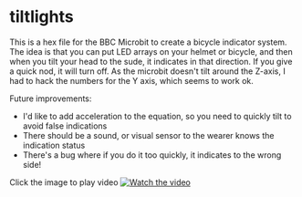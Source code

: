# tiltlights

This is a hex file for the BBC Microbit to create a bicycle indicator system.  The idea is that you can put LED arrays on your helmet or bicycle, and then when you tilt your head to the sude, it indicates in that direction.
If you give a quick nod, it will turn off.
As the microbit doesn't tilt around the Z-axis, I had to hack the numbers for the Y axis, which seems to work ok.

Future improvements:

- I'd like to add acceleration to the equation, so you need to quickly tilt to avoid false indications
- There should be a sound, or visual sensor to the wearer knows the indication status
- There's a bug where if you do it too quickly, it indicates to the wrong side!

Click the image to play video
[![Watch the video](https://img.youtube.com/vi/XrYGqzNvnz4/maxresdefault.jpg)](https://youtu.be/XrYGqzNvnz4)
